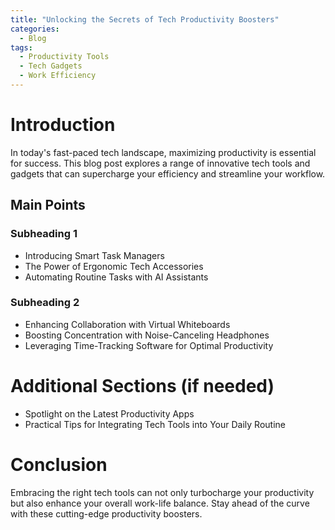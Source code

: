 ```yaml
---
title: "Unlocking the Secrets of Tech Productivity Boosters"
categories:
  - Blog
tags:
  - Productivity Tools
  - Tech Gadgets
  - Work Efficiency
---
```


# Introduction
In today's fast-paced tech landscape, maximizing productivity is essential for success. This blog post explores a range of innovative tech tools and gadgets that can supercharge your efficiency and streamline your workflow.

## Main Points
### Subheading 1
- Introducing Smart Task Managers
- The Power of Ergonomic Tech Accessories
- Automating Routine Tasks with AI Assistants

### Subheading 2
- Enhancing Collaboration with Virtual Whiteboards
- Boosting Concentration with Noise-Canceling Headphones
- Leveraging Time-Tracking Software for Optimal Productivity

# Additional Sections (if needed)
- Spotlight on the Latest Productivity Apps
- Practical Tips for Integrating Tech Tools into Your Daily Routine

# Conclusion
Embracing the right tech tools can not only turbocharge your productivity but also enhance your overall work-life balance. Stay ahead of the curve with these cutting-edge productivity boosters.